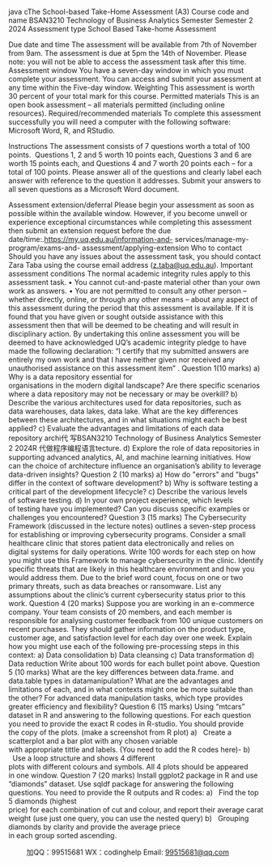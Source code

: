 java cThe School-based Take-Home Assessment (A3) Course code and name BSAN3210 Technology of Business Analytics Semester Semester 2 2024 Assessment type School Based Take-home Assessment 

Due date and time The assessment will be available from 7th of November from 9am. The assessment is due at 5pm the 14th of November. Please note: you will not be able to access the assessment task after this time. 
Assessment window You have a seven-day window in which you must complete your assessment. You can access and submit your assessment at any time within the Five-day window. Weighting This assessment is worth 30 percent of your total mark for this course. Permitted materials This is an open book assessment – all materials permitted (including online resources). 
Required/recommended materials To complete this assessment successfully you will need a computer with the following software: Microsoft Word, R, and RStudio. 


Instructions The assessment consists of 7 questions worth a total of 100 points.  Questions 1, 2 and 5 worth 10 points each, Questions 3 and 6 are worth 15 points each, and Questions 4 and 7 worth 20 points each – for a total of 100 points. Please answer all of the questions and clearly label each answer with reference to the question it addresses. Submit your answers to all seven questions as a Microsoft Word document. 


Assessment extension/deferral Please begin your assessment as soon as possible within the available window. However, if you become unwell or experience exceptional circumstances while completing this assessment then submit an extension request before the due date/time:.https://my.uq.edu.au/information-and- services/manage-my-program/exams-and- assessment/applying-extension 
Who to contact Should you have any issues about the assessment task, you should contact Zara Taba using the course email address (z.taba@uq.edu.au). 
Important assessment conditions The normal academic integrity rules apply to this assessment task. • You cannot cut-and-paste material other than your own work as answers. 
• You are not permitted to consult any other person – whether directly, online, or through any other means – about any aspect of this assessment during the period that this assessment is available. If it is found that you have given or sought outside assistance with this assessment then that will be deemed to be cheating and will result in disciplinary action. By undertaking this online assessment you will be deemed to have acknowledged UQ’s academic integrity pledge to have made the following declaration: “I certify that my submitted answers are entirely my own work and that I have neither given nor received any unauthorised assistance on this assessment item” . 
Question 1(10 marks) 
a) Why is a data repository essential for organisations in the modern digital landscape? Are there specific scenarios where a data repository may not be necessary or may be overkill?
b) Describe the various architectures used for data repositories, such as data warehouses, data lakes, data lake. What are the key differences between these architectures, and in what situations might each be best applied?
c) Evaluate the advantages and limitations of each data repository archi代 写BSAN3210 Technology of Business Analytics Semester 2 2024R
代做程序编程语言tecture.
d) Explore the role of data repositories in supporting advanced analytics, AI, and machine learning initiatives. How can the choice of architecture influence an organisation’s ability to leverage data-driven insights?
Question 2 (10 marks) 
a) How do "errors" and "bugs" differ in the context of software development?
b) Why is software testing a critical part of the development lifecycle?
c) Describe the various levels of software testing.
d) In your own project experience, which levels of testing have you implemented? Can you discuss specific examples or challenges you encountered?
Question 3 (15 marks) 
The Cybersecurity Framework (discussed in the lecture notes) outlines a seven-step process for establishing or improving cybersecurity programs. Consider a small healthcare clinic that stores patient data electronically and relies on digital systems for daily operations. Write 100 words for each step on how you might use this Framework to manage cybersecurity in the clinic. Identify specific threats that are likely in this healthcare environment and how you would address them. Due to the brief word count, focus on one or two primary threats, such as data breaches or ransomware. List any assumptions about the clinic’s current cybersecurity status prior to this work. 
Question 4 (20 marks) 
Suppose you are working in an e-commerce company. Your team consists of 20 members, and each member is responsible for analysing customer feedback from 100 unique customers on recent purchases. They should gather information on the product type, customer age, and satisfaction level for each day over one week. Explain how you might use each of the following pre-processing steps in this context:
a) Data consolidation
b) Data cleansing
c) Data transformation
d) Data reduction
Write about 100 words for each bullet point above.
Question 5 (10 marks) 
What are the key differences between data.frame. and data.table types in datamanipulation? What are the advantages and limitations of each, and in what contexts might one be more suitable than the other? For advanced data manipulation tasks, which type provides greater efficiency and flexibility?
Question 6 (15 marks) 
Using “mtcars” dataset in R and answering to the following questions. For each question you need to provide the exact R codes in R-studio. You should provide the copy of the plots.
(make a screenshot from R plot)
a)   Create a scatterplot and a bar plot with any chosen variable with appropriate tittle and labels. (You need to add the R codes here)-
b)   Use a loop structure and shows 4 different plots with different colours and symbols. All 4 plots should be appeared in one window.
Question 7 (20 marks) 
Install ggplot2 package in R and use “diamonds” dataset. Use sqldf package for answering the following questions. You need to provide the R outputs and R codes:
a)   Find the top 5 diamonds (highest price) for each combination of cut and colour, and report their average carat weight (use just one query, you can use the nested query)
b)   Grouping diamonds by clarity and provide the average priece in each group sorted ascending.





         
加QQ：99515681  WX：codinghelp  Email: 99515681@qq.com
